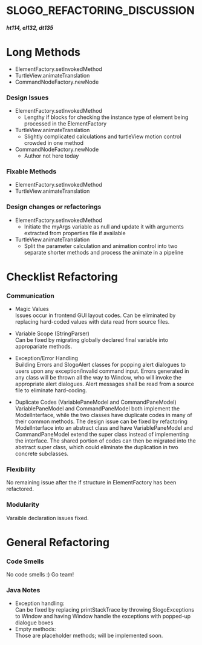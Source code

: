 SLOGO_REFACTORING_DISCUSSION
===
##### ht114, el132, dt135

# Long Methods
* ElementFactory.setInvokedMethod
* TurtleView.animateTranslation
* CommandNodeFactory.newNode
### Design Issues
* ElementFactory.setInvokedMethod
    * Lengthy if blocks for checking the instance type of element being processed in the ElementFactory
* TurtleView.animateTranslation
    * Slightly complicated calculations and turtleView motion control crowded in one method
* CommandNodeFactory.newNode
    * Author not here today
### Fixable Methods
* ElementFactory.setInvokedMethod
* TurtleView.animateTranslation
### Design changes or refactorings
* ElementFactory.setInvokedMethod
    * Initiate the myArgs variable as null and update it with arguments extracted from properties file if available
* TurtleView.animateTranslation
    * Split the parameter calculation and animation control into two separate shorter methods and process the animate in a pipeline



# Checklist Refactoring
### Communication
* Magic Values  
Issues occur in frontend GUI layout codes. Can be eliminated by replacing hard-coded values with data read from source files.

* Variable Scope (StringParser)  
Can be fixed by migrating globally declared final variable into appropariate methods.

* Exception/Error Handling  
Building Errors and SlogoAlert classes for popping alert dialogues to users upon any exception/invalid command input. Errors generated in any class will be thrown all the way to Window, who will invoke the appropriate alert dialogues. Alert messages shall be read from a source file to eliminate hard-coding.

* Duplicate Codes (VariablePaneModel and CommandPaneModel)  
VariablePaneModel and CommandPaneModel both implement the ModelInterface, while the two classes have duplicate codes in many of their common methods. The design issue can be fixed by refactoring ModelInterface into an abstract class and have VariablePaneModel and CommandPaneModel extend the super class instead of implementing the interface. The shared portion of codes can then be migrated into the abstract super class, which could eliminate the duplication in two concrete subclasses.


### Flexibility
No remaining issue after the if structure in ElementFactory has been refactored.

### Modularity
Varaible declaration issues fixed. 


# General Refactoring
### Code Smells
No code smells :) Go team!

### Java Notes
* Exception handling:  
Can be fixed by replacing printStackTrace by throwing SlogoExceptions to Window and having Window handle the exceptions with popped-up dialogue boxes
* Empty methods:  
Those are placeholder methods; will be implemented soon.